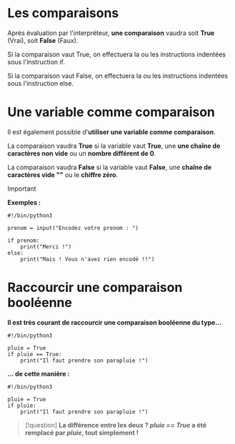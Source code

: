 # Les comparaisons

Après évaluation par l'interpréteur, **une comparaison** vaudra soit **True** (Vrai), soit **False** (Faux).

Si la comparaison vaut True, on effectuera la ou les instructions indentées sous l'instruction if.

Si la comparaison vaut False, on effectuera la ou les instructions indentées sous l'instruction else.

# Une variable comme comparaison

Il est également possible d'**utiliser une variable comme comparaison**.

La comparaison vaudra **True** si la variable vaut **True**, une **une chaîne de caractères non vide** ou un **nombre différent de 0**.

La comparaison vaudra **False** si la variable vaut **False**, une **chaîne de caractères vide ""** ou le **chiffre zéro**.

>[!important]
> **Exemples :**
```
#!/bin/python3

prenom = input("Encodez votre prenom : ")

if prenom:
    print("Merci !")
else:
    print("Mais ! Vous n'avez rien encodé !!")
```


# Raccourcir une comparaison booléenne

**Il est très courant de raccourcir une comparaison booléenne du type...**

```
#!/bin/python3

pluie = True
if pluie == True:
    print("Il faut prendre son parapluie !")
```

**... de cette manière :**

```
#!/bin/python3

pluie = True
if pluie:
    print("Il faut prendre son parapluie !")
```

>[!question]
> **La différence entre les deux ?
_pluie == True_ a été remplacé par _pluie_, tout simplement !**

